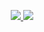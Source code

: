 <p align="center">
  <tr>
    <td align="center" style="padding=0;width=50%;">
      <a href="https://github.com/devin-monro">
      <img src="https://github-readme-stats.vercel.app/api/?username=devin-monro&theme=dark&show_icons=true"/>
    </td>
      <td align="center" style="padding=0;width=50%;">
      <a href="https://github.com/devin-monro">
      <img src="https://github-readme-stats-one-bice.vercel.app/api/top-langs/?username=devin-monro&role=OWNER,ORGANIZATION_MEMBER,COLLABORATOR&theme=dark&show_icons=true" />
    </td>
  </tr>
</p>

